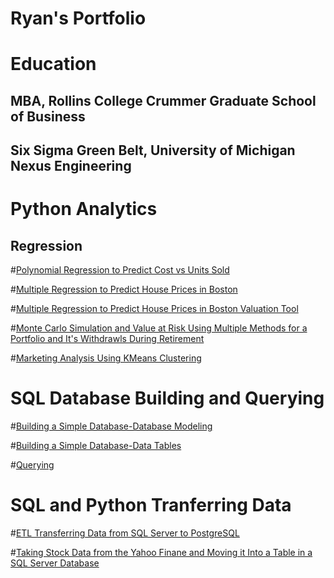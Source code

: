 # Ryan's Portfolio

# Education
## MBA, Rollins College Crummer Graduate School of Business
## Six Sigma Green Belt, University of Michigan Nexus Engineering

# Python Analytics
## Regression

#[Polynomial Regression to Predict Cost vs Units Sold](https://github.com/RyanRuddy/polynomial_regression/blob/main/Polynomial%20Regression-Predict%20Cost%20per%20Unit%20sold.ipynb)

#[Multiple Regression to Predict House Prices in Boston](https://github.com/RyanRuddy/Boston-House-Price-Regression/blob/main/Multivariable%20Regression%20Predicting%20House%20Prices%20in%20Boston.ipynb)

#[Multiple Regression to Predict House Prices in Boston Valuation Tool](https://github.com/RyanRuddy/Boston-House-Price-Regression/blob/main/Valuation%20Tool%20Predicting%20House%20Prices%20in%20Boston.ipynb)

#[Monte Carlo Simulation and Value at Risk Using Multiple Methods for a Portfolio and It's Withdrawls During Retirement](https://github.com/RyanRuddy/Monte-Carlo-Simulation/blob/main/Monte%20Carlo%20Simulation%20and%20Value%20at%20Risk-Portfolio%20Analysis%20Multi-Method.ipynb)

#[Marketing Analysis Using KMeans Clustering](https://github.com/RyanRuddy/Marketing-Analysis-with-KMeans/blob/main/Marketing%20Analysis-KMeans%20Clustering.ipynb)

# SQL Database Building and Querying

#[Building a Simple Database-Database Modeling](https://github.com/RyanRuddy/SQL/blob/main/Country%20Database%20dbml)

#[Building a Simple Database-Data Tables](https://github.com/RyanRuddy/SQL/blob/main/Database%20Build.sql)

#[Querying ](https://github.com/RyanRuddy/SQL/blob/main/Unicorns%2C%20Values%2C%20and%20Crime%20by%20Country.sql)

# SQL and Python Tranferring Data

#[ETL Transferring Data from SQL Server to PostgreSQL](https://github.com/RyanRuddy/SQL/blob/main/Transfer%20Data%20from%20SQL%20Server%20to%20PostGreSQL.py)

#[Taking Stock Data from the Yahoo Finane and Moving it Into a Table in a SQL Server Database](https://github.com/RyanRuddy/SQL/blob/main/Data%20Load%20-%20Stock%20Data-To%20SQL%20Server.ipynb)






